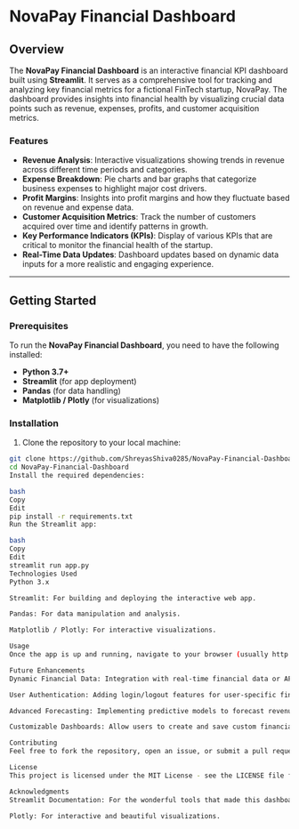 # NovaPay Financial Dashboard

## Overview

The **NovaPay Financial Dashboard** is an interactive financial KPI dashboard built using **Streamlit**. It serves as a comprehensive tool for tracking and analyzing key financial metrics for a fictional FinTech startup, NovaPay. The dashboard provides insights into financial health by visualizing crucial data points such as revenue, expenses, profits, and customer acquisition metrics.

### Features
- **Revenue Analysis**: Interactive visualizations showing trends in revenue across different time periods and categories.
- **Expense Breakdown**: Pie charts and bar graphs that categorize business expenses to highlight major cost drivers.
- **Profit Margins**: Insights into profit margins and how they fluctuate based on revenue and expense data.
- **Customer Acquisition Metrics**: Track the number of customers acquired over time and identify patterns in growth.
- **Key Performance Indicators (KPIs)**: Display of various KPIs that are critical to monitor the financial health of the startup.
- **Real-Time Data Updates**: Dashboard updates based on dynamic data inputs for a more realistic and engaging experience.

---

## Getting Started

### Prerequisites
To run the **NovaPay Financial Dashboard**, you need to have the following installed:
- **Python 3.7+**
- **Streamlit** (for app deployment)
- **Pandas** (for data handling)
- **Matplotlib / Plotly** (for visualizations)

### Installation
1. Clone the repository to your local machine:

```bash
git clone https://github.com/ShreyasShiva0285/NovaPay-Financial-Dashboard.git
cd NovaPay-Financial-Dashboard
Install the required dependencies:

bash
Copy
Edit
pip install -r requirements.txt
Run the Streamlit app:

bash
Copy
Edit
streamlit run app.py
Technologies Used
Python 3.x

Streamlit: For building and deploying the interactive web app.

Pandas: For data manipulation and analysis.

Matplotlib / Plotly: For interactive visualizations.

Usage
Once the app is up and running, navigate to your browser (usually http://localhost:8501) to view the dashboard. You can interact with various graphs and charts that give insights into the financial health of the fictional startup, NovaPay.

Future Enhancements
Dynamic Financial Data: Integration with real-time financial data or API endpoints.

User Authentication: Adding login/logout features for user-specific financial data.

Advanced Forecasting: Implementing predictive models to forecast revenue and expenses for the upcoming periods.

Customizable Dashboards: Allow users to create and save custom financial reports.

Contributing
Feel free to fork the repository, open an issue, or submit a pull request with improvements, bug fixes, or enhancements.

License
This project is licensed under the MIT License - see the LICENSE file for details.

Acknowledgments
Streamlit Documentation: For the wonderful tools that made this dashboard easy to create.

Plotly: For interactive and beautiful visualizations.
